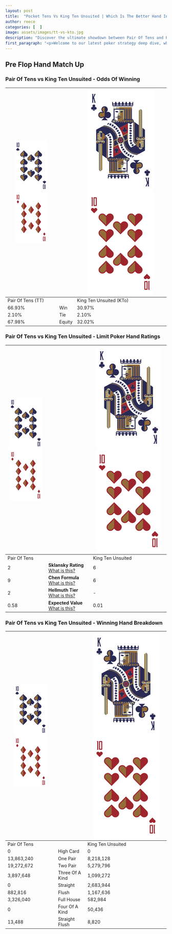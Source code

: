 ```yaml
---
layout: post
title:  "Pocket Tens Vs King Ten Unsuited | Which Is The Better Hand In Poker? A Complete Guide"
author: reece
categories: [  ]
image: assets/images/tt-vs-kto.jpg
description: "Discover the ultimate showdown between Pair Of Tens and King Ten Unsuited in poker! Uncover the odds, strategies, and scenarios where one hand triumphs over the other. Get ready to up your poker game with this thrilling analysis."
first_paragraph: "<p>Welcome to our latest poker strategy deep dive, where we're pitting two distinct hands against each other in a high-stakes showdown: Pair Of Tens vs King Ten Unsuited.</p><p>In the dynamic world of poker, every decision counts, and knowing which hand holds the upper hand is key to your success at the table.</p><p>In this article, we'll dissect these two hands, explore the scenarios where one dominates the other, and equip you with the knowledge to make strategic choices that can tip the odds in your favor.</p><p>Get ready to unravel the intriguing dynamics of these poker hands and elevate your game to new heights.</p>"
---
```




[comment]: # (sp0)

## Pre Flop Hand Match Up

<div class="table hand-ratings" markdown="1"> 



### Pair Of Tens vs King Ten Unsuited - Odds Of Winning


    
| ![image info](assets/images/hand1/T.png) ![image info](assets/images/hand1/To.png) |  | ![image info](assets/images/hand2/K.png) ![image info](assets/images/hand2/To.png) |
| -------- | -------- | -------- |
| Pair Of Tens (TT) |  | King Ten Unsuited (KTo) |
| 66.93% | Win | 30.97% |
| 2.10% | Tie | 2.10% |
| 67.98% | Equity | 32.02% |




[comment]: # (sp1)



### Pair Of Tens vs King Ten Unsuited - Limit Poker Hand Ratings


    
| ![image info](assets/images/hand1/T.png) ![image info](assets/images/hand1/To.png) |  | ![image info](assets/images/hand2/K.png) ![image info](assets/images/hand2/To.png) |
| -------- | -------- | -------- |
| Pair Of Tens |  | King Ten Unsuited |
| 2 | **Sklansky Rating** [What is this?](/sklansky-rating-explained) | 6 |
| 9 | **Chen Formula** [What is this?](/chen-formula-explained) | 6 |
| 2 | **Hellmuth Tier** [What is this?](/Hellmuth-tier-explained) | - |
| 0.58 | **Expected Value** [What is this?](/expected-value-explained) | 0.01 |




[comment]: # (sp2)



### Pair Of Tens vs King Ten Unsuited - Winning Hand Breakdown


    
| ![image info](assets/images/hand1/T.png) ![image info](assets/images/hand1/To.png) |  | ![image info](assets/images/hand2/K.png) ![image info](assets/images/hand2/To.png) |
| -------- | -------- | -------- |
| Pair Of Tens |  | King Ten Unsuited |
| 0 | High Card | 0 |
| 13,863,240 | One Pair | 8,218,128 |
| 19,272,672 | Two Pair | 5,279,796 |
| 3,897,648 | Three Of A Kind | 1,099,272 |
| 0 | Straight | 2,683,944 |
| 882,816 | Flush | 1,167,636 |
| 3,326,040 | Full House | 582,984 |
| 0 | Four Of A Kind | 50,436 |
| 13,488 | Straight Flush | 8,820 |




[comment]: # (sp3)



</div>

[comment]: # (sp4)



[comment]: # (sp5)

